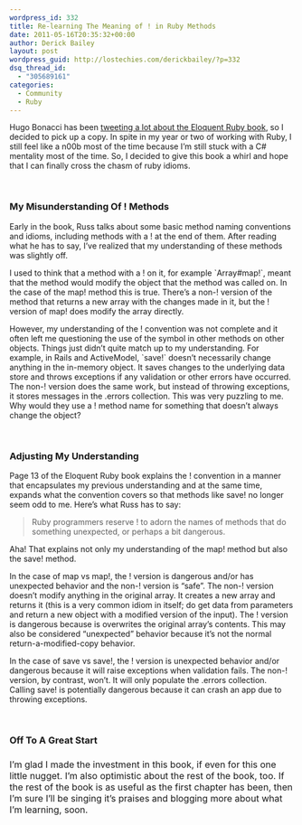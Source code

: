 ```yaml
---
wordpress_id: 332
title: Re-learning The Meaning of ! in Ruby Methods
date: 2011-05-16T20:35:32+00:00
author: Derick Bailey
layout: post
wordpress_guid: http://lostechies.com/derickbailey/?p=332
dsq_thread_id:
  - "305689161"
categories:
  - Community
  - Ruby
---
```

Hugo Bonacci has been [tweeting a lot about the Eloquent Ruby book](https://twitter.com/#!/hugoware/status/69971179498250240), so I decided to pick up a copy. In spite in my year or two of working with Ruby, I still feel like a n00b most of the time because I&#8217;m still stuck with a C# mentality most of the time. So, I decided to give this book a whirl and hope that I can finally cross the chasm of ruby idioms.

 

### My Misunderstanding Of ! Methods

Early in the book, Russ talks about some basic method naming conventions and idioms, including methods with a ! at the end of them. After reading what he has to say, I&#8217;ve realized that my understanding of these methods was slightly off.

I used to think that a method with a ! on it, for example \`Array#map!\`, meant that the method would modify the object that the method was called on. In the case of the map! method this is true. There&#8217;s a non-! version of the method that returns a new array with the changes made in it, but the ! version of map! does modify the array directly.

However, my understanding of the ! convention was not complete and it often left me questioning the use of the symbol in other methods on other objects. Things just didn&#8217;t quite match up to my understanding. For example, in Rails and ActiveModel, \`save!\` doesn&#8217;t necessarily change anything in the in-memory object. It saves changes to the underlying data store and throws exceptions if any validation or other errors have occurred. The non-! version does the same work, but instead of throwing exceptions, it stores messages in the .errors collection. This was very puzzling to me. Why would they use a ! method name for something that doesn&#8217;t always change the object?

 

### Adjusting My Understanding

Page 13 of the Eloquent Ruby book explains the ! convention in a manner that encapsulates my previous understanding and at the same time, expands what the convention covers so that methods like save! no longer seem odd to me. Here&#8217;s what Russ has to say:

> Ruby programmers reserve ! to adorn the names of methods that do something unexpected, or perhaps a bit dangerous.

Aha! That explains not only my understanding of the map! method but also the save! method.

In the case of map vs map!, the ! version is dangerous and/or has unexpected behavior and the non-! version is &#8220;safe&#8221;. The non-! version doesn&#8217;t modify anything in the original array. It creates a new array and returns it (this is a very common idiom in itself; do get data from parameters and return a new object with a modified version of the input). The ! version is dangerous because is overwrites the original array&#8217;s contents. This may also be considered &#8220;unexpected&#8221; behavior because it&#8217;s not the normal return-a-modified-copy behavior.

In the case of save vs save!, the ! version is unexpected behavior and/or dangerous because it will raise exceptions when validation fails. The non-! version, by contrast, won&#8217;t. It will only populate the .errors collection. Calling save! is potentially dangerous because it can crash an app due to throwing exceptions.

 

### Off To A Great Start

### <span style="font-weight: normal; font-size: medium;">I&#8217;m glad I made the investment in this book, if even for this one little nugget. I&#8217;m also optimistic about the rest of the book, too. If the rest of the book is as useful as the first chapter has been, then I&#8217;m sure I&#8217;ll be singing it&#8217;s praises and blogging more about what I&#8217;m learning, soon. </span>